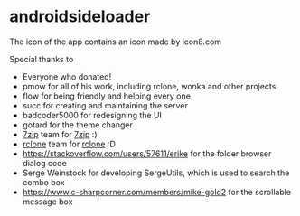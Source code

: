 # androidsideloader

The icon of the app contains an icon made by icon8.com

Special thanks to
 - Everyone who donated!
 - pmow for all of his work, including rclone, wonka and other projects
 - flow for being friendly and helping every one
 - succ for creating and maintaining the server
 - badcoder5000 for redesigning the UI
 - gotard for the theme changer
 - [7zip](https://www.7-zip.org/) team for [7zip](https://www.7-zip.org/) :)
 - [rclone](https://rclone.org/) team for [rclone](https://rclone.org/) :D
 - https://stackoverflow.com/users/57611/erike for the folder browser dialog code
 - Serge Weinstock for developing SergeUtils, which is used to search the combo box
 - https://www.c-sharpcorner.com/members/mike-gold2 for the scrollable message box
